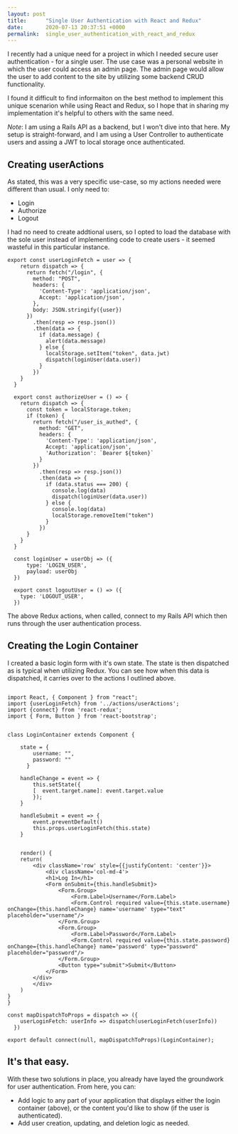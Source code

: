 ```yaml
---
layout: post
title:      "Single User Authentication with React and Redux"
date:       2020-07-13 20:37:51 +0000
permalink:  single_user_authentication_with_react_and_redux
---
```



I recently had a unique need for a project in which I needed secure user authentication - for a single user. The use case was a personal website in which the user could access an admin page. The admin page would allow the user to add content to the site by utilizing some backend CRUD functionality.

I found it difficult to find informaiton on the best method to implement this unique scenarion while using React and Redux, so I hope that in sharing my implementation it's helpful to others with the same need.

*Note*: I am using a Rails API as a backend, but I won't dive into that here. My setup is straight-forward, and I am using a User Controller to authenticate users and assing a JWT to local storage once authenticated. 

## Creating userActions

As stated, this was a very specific use-case, so my actions needed were different than usual. I only need to:

* Login
* Authorize
* Logout

I had no need to create addtional users, so I opted to load the database with the sole user instead of implementing code to create users - it seemed wasteful in this particular instance.

```
export const userLoginFetch = user => {
    return dispatch => {
      return fetch("/login", {
        method: "POST",
        headers: {
          'Content-Type': 'application/json',
          Accept: 'application/json',
        },
        body: JSON.stringify({user})
      })
        .then(resp => resp.json())
        .then(data => {
          if (data.message) {
            alert(data.message)
          } else {
            localStorage.setItem("token", data.jwt)
            dispatch(loginUser(data.user))
          }
        })
    }
  }

  export const authorizeUser = () => {
    return dispatch => {
      const token = localStorage.token;
      if (token) {
        return fetch("/user_is_authed", {
          method: "GET",
          headers: {
            'Content-Type': 'application/json',
            Accept: 'application/json',
            'Authorization': `Bearer ${token}`
          }
        })
          .then(resp => resp.json())
          .then(data => {
            if (data.status === 200) {
              console.log(data)
              dispatch(loginUser(data.user))
            } else {
              console.log(data)
              localStorage.removeItem("token")
            }
          })
      }
    }
  }
  
  const loginUser = userObj => ({
      type: 'LOGIN_USER',
      payload: userObj
  })

  export const logoutUser = () => ({
    type: 'LOGOUT_USER',
  })
```

The above Redux actions, when called, connect to my Rails API which then runs through the user authentication process.

## Creating the Login Container

I created a basic login form with it's own state. The state is then dispatched as is typical when utilizing Redux. You can see how when this data is dispatched, it carries over to the actions I outlined above.

```

import React, { Component } from "react";
import {userLoginFetch} from '../actions/userActions';
import {connect} from 'react-redux';
import { Form, Button } from 'react-bootstrap';


class LoginContainer extends Component {

    state = {
        username: "",
        password: ""
      }

    handleChange = event => {
        this.setState({
        [  event.target.name]: event.target.value
        });
    }

    handleSubmit = event => {
        event.preventDefault()
        this.props.userLoginFetch(this.state)
    }

        
    render() {
    return(
        <div className='row' style={{justifyContent: 'center'}}>
            <div className='col-md-4'>
            <h1>Log In</h1>
            <Form onSubmit={this.handleSubmit}>
                <Form.Group>
                    <Form.Label>Username</Form.Label>
                    <Form.Control required value={this.state.username} onChange={this.handleChange} name='username' type="text" placeholder="username"/>
                </Form.Group>
                <Form.Group>
                    <Form.Label>Password</Form.Label>
                    <Form.Control required value={this.state.password} onChange={this.handleChange} name='password' type="password" placeholder="password"/>
                </Form.Group>
                <Button type="submit">Submit</Button>
            </Form>
        </div>
        </div>
    )
}
} 

const mapDispatchToProps = dispatch => ({
    userLoginFetch: userInfo => dispatch(userLoginFetch(userInfo))
  })

export default connect(null, mapDispatchToProps)(LoginContainer);
```

## It's that easy.
With these two solutions in place, you already have layed the groundwork for user authentication. From here, you can:

* Add logic to any part of your application that displays either the login container (above), or the content you'd like to show (if the user is authenticated).
* Add user creation, updating, and deletion logic as needed.
